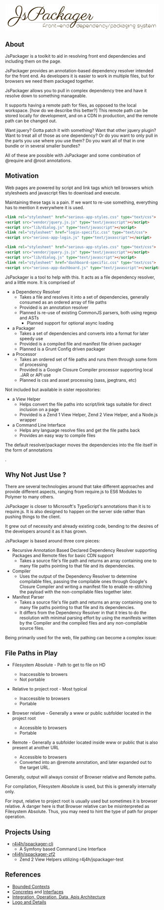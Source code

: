 
![Logo](media/logo/logo-w-tagline.png)

## About

JsPackager is a toolkit to aid in resolving front end dependencies and including them on the page.

JsPackager provides an annotation-based dependency resolver intended for the front end. As developers it is easier to work
in multiple files, but for browsers we need them packaged together.

JsPackager allows you to pull in complex dependency tree and have it resolve down to something manageable.

It supports having a remote path for files, as opposed to the local workspace. [how do we describe this better?]
This remote path can be stored locally for development, and on a CDN in production, and the remote path can be
changed out.



Want jquery? Gotta patch it with something? Want that other jquery plugin? Want to treat all of those as one dependency?
Or do you want to only pull in the parts you use where you use them?
Do you want all of that in one bundle or in several smaller bundles?

All of these are possible with JsPackager and some combination of @require and @root annotations.


## Motivation

Web pages are powered by script and link tags which tell browsers which stylesheets and javascript files to download and execute.

Maintaining these tags is a pain. If we want to re-use something, everything has to mention it everywhere it is used.

```html
<link rel="stylesheet" href="serious-app-styles.css" type="text/css">
<script src="vendor/jquery.js.js" type="text/javascript"></script>
<script src="lib/dialog.js" type="text/javascript"></script>
<link rel="stylesheet" href="login-specific.css" type="text/css">
<script src="serious-app-login.js" type="text/javascript"></script>
```
```html
<link rel="stylesheet" href="serious-app-styles.css" type="text/css">
<script src="vendor/jquery.js.js" type="text/javascript"></script>
<script src="lib/dialog.js" type="text/javascript"></script>
<link rel="stylesheet" href="dashboard-specific.css" type="text/css">
<script src="serious-app-dashboard.js" type="text/javascript"></script>
```

JsPackager is a tool to help with this. It acts as a file dependency resolver, and a little more. It is comprised of

- a Dependency Resolver
  - Takes a file and resolves it into a set of dependencies, generally consumed as an ordered array of file paths
  - Provided is an annotation resolver
  - Planned is re-use of existing CommonJS parsers, both using regexp and ASTs
    - Planned support for optional async loading
- a Packager
  - Takes a set of dependencies and converts into a format for later speedy use
  - Provided is a compiled file and manifest file driven packager
  - Planned is a Grunt Config driven packager
- a Processor
  - Takes an ordered set of file paths and runs them through some form of processing
  - Provided is a Google Closure Compiler processor supporting local .JAR or API use
  - Planned is css and asset processing (sass, jpegtrans, etc)

Not included but available in sister repositories:
- a View Helper
  - Helps convert the file paths into script/link tags suitable for direct inclusion on a page
  - Provided is a Zend 1 View Helper, Zend 2 View Helper, and a Node.js wrapper
- a Command Line Interface
  - Helps any language resolve files and get the file paths back
  - Provides an easy way to compile files


<overview>

The default resolver/packager moves the dependencies into the file itself in the form of annotations








.




## Why Not Just Use <x>?

There are several technologies around that take different approaches and provide different aspects,
 ranging from require.js to ES6 Modules to Polymer to many others.

JsPackager is closer to Microsoft's TypeScript's annotations than it is to require.js. It is also designed to happen
on the server side rather than pushing things to the client.

It grew out of necessity and already existing code, bending to the desires of the developers around it as it has grown.


JsPackager is based around three core pieces:

- Recursive Annotation Based Declared Dependency Resolver supporting Packages and Remote files for basic CDN support
  - Takes a source file's file path and returns an array containing one to many file paths pointing to that file
  and its dependencies.
- Compiler
  - Uses the output of the Dependency Resolver to determine compilable files, passing the compilable ones through
   Google's Closure Compiler and writing a manifest file to enable re-stitching the payload with the
   non-compilable files together later.
- Manifest Parser
  - Takes a source file's file path and returns an array containing one to many file paths pointing to that file
   and its dependencies.
  - It differs from the Dependency Resolver in that it tries to do the resolution with minimal parsing effort by using
  the manifests written by the Compiler and the compiled files and any non-compilable source files.

Being primarily used for the web, file pathing can become a complex issue:

## File Paths in Play

- Filesystem Absolute - Path to get to file on HD
  - Inaccessible to browers
  - Not portable

- Relative to project root - Most typical
  - Inaccessible to browsers
  - Portable

- Browser relative - Generally a www or public subfolder located in the project root
  - Accessible to browsers
  - Portable

- Remote - Generally a subfolder located inside www or public that is also present at another URL
  - Accessible to browsers
  - Converted into an @remote annotation, and later expanded out to the target URL.

Generally, output will always consist of Browser relative and Remote paths.

For compilation, Filesystem Absolute is used, but this is generally internally only.

For input, relative to project root is usually used but sometimes it is browser relative.
A danger here is that Browser relative can be misinterpreted as Filesystem Absolute. Thus, you may need to hint
the type of path for proper operation.



## Projects Using

- [r4j4h/jspackager-cli](https://github.com/r4j4h/jspackager-cli)
  - A Symfony based Command Line Interface
- [r4j4h/jspackager-zf2](https://github.com/r4j4h/jspackager-zf2)
  - Zend 2 View Helpers utilizing r4j4h/jspackager-test


## References

- [Bounded Contexts](docs/bounded-contexts.md)
- [Concretes](docs/concretes/) and [Interfaces](docs/interfaces/)
- [Integration, Operation, Data, Apis Architecture](docs/IODA/)
- [Logo and Details](docs/logo.md)
